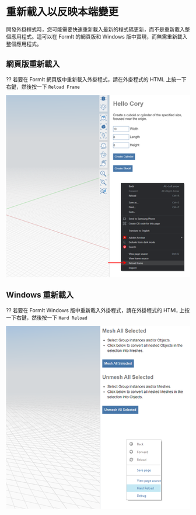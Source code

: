 # 重新載入以反映本端變更

開發外掛程式時，您可能需要快速重新載入最新的程式碼更新，而不是重新載入整個應用程式。這可以在 FormIt 的網頁版和 Windows 版中實現，而無需重新載入整個應用程式。

## 網頁版重新載入

?? 若要在 FormIt 網頁版中重新載入外掛程式，請在外掛程式的 HTML 上按一下右鍵，然後按一下 `Reload Frame`

![](<../../../.gitbook/assets/d11 (1).png>)

## Windows 重新載入

?? 若要在 FormIt Windows 版中重新載入外掛程式，請在外掛程式的 HTML 上按一下右鍵，然後按一下 `Hard Reload`

![](../../../.gitbook/assets/d18.png)
